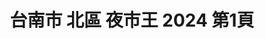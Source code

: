 ---
title: "台南市 北區 夜市王 2024 第1頁"
description: "台南市 北區 夜市王 2024 獲獎餐廳 第1頁"
keywords:
  - 美食競賽
  - 台灣美食
  - 美食精選
datePublished: "2025-06-30"
dateModified: "2025-07-07"
city: "台南市"
district: "北區"
award: "夜市王"
year: "2024"
page: 1
count: 6

restaurants:
  - name: "碳烤雄大香雞排"
    city: "台南市"
    district: "北區"
    address: "台南市北區海安路三段533號"
    phone: "0938553870"
    geo: "23.010591297064956, 120.19969766137017"
    link: "台南市/北區/碳烤雄大香雞排"
    google_map: "https://maps.app.goo.gl/zvuLMnp7WK7TAmG77"
    footinder: ""
    award:
    - name: "夜市王"
      year: "2024"
  - name: "阿三哥蚵仔煎"
    city: "台南市"
    district: "北區"
    address: "台南市北區海安路三段533號"
    phone: ""
    geo: "23.01048868287764, 120.19970718673113"
    link: "台南市/北區/阿三哥蚵仔煎"
    google_map: "https://maps.app.goo.gl/4GXs8fSc3Vyh5GdF7"
    footinder: ""
    award:
    - name: "夜市王"
      year: "2024"
  - name: "延記臭豆腐"
    city: "台南市"
    district: "北區"
    address: "台南市北區海安路三段533號"
    phone: "0910098199"
    geo: "23.010608493924156, 120.19947294466562"
    link: "台南市/北區/延記臭豆腐"
    google_map: "https://maps.app.goo.gl/KmnjJVWcw2nkkFDj8"
    footinder: "https://footinder.com.tw/%E5%8F%B0%E5%8D%97%E5%B8%82%E5%8C%97%E5%8D%80/110336/"
    award:
    - name: "夜市王"
      year: "2024"
  - name: "濃五吉拿棒"
    city: "台南市"
    district: "北區"
    address: "台南市北區海安路三段533號花園夜市18排34號"
    phone: ""
    geo: "23.011101775738684, 120.20032064145462"
    link: "台南市/北區/濃五吉拿棒"
    google_map: "https://maps.app.goo.gl/UwQGtrZ2g41wMSLC6"
    footinder: ""
    award:
    - name: "夜市王"
      year: "2024"
  - name: "全壘打牛排"
    city: "台南市"
    district: "北區"
    address: "台南市北區海安路三段533號"
    phone: ""
    geo: "23.010433694903504, 120.20007547175955"
    link: "台南市/北區/全壘打牛排"
    google_map: "https://maps.app.goo.gl/eXKJFwKWStAqW89Q9"
    footinder: "https://footinder.com.tw/%E5%8F%B0%E5%8D%97%E5%B8%82%E5%8C%97%E5%8D%80/362071/"
    award:
    - name: "夜市王"
      year: "2024"
  - name: "魷皇駕到"
    city: "台南市"
    district: "北區"
    address: "台南市北區海安路三段533號"
    phone: ""
    geo: "23.011102702508033, 120.20032149827782"
    link: "台南市/北區/魷皇駕到"
    google_map: "https://maps.app.goo.gl/KbZRVWhBJpHAC5fq5"
    footinder: ""
    award:
    - name: "夜市王"
      year: "2024"
---